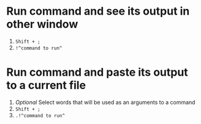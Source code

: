 #                  Run command and see its output in other window

1. `Shift + ;`
2. `!^command to run^`

#                  Run command and paste its output to a current file

1. *Optional* Select words that will be used as an arguments to a command
2. `Shift + ;`
3. `.!^command to run^`